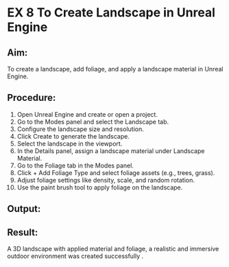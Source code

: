 # EX 8 To Create Landscape in Unreal Engine

## Aim:
To create a landscape, add foliage, and apply a landscape material in Unreal Engine.

## Procedure:

1. Open Unreal Engine and create or open a project.
2. Go to the Modes panel and select the Landscape tab.
3. Configure the landscape size and resolution.
4. Click Create to generate the landscape.
5. Select the landscape in the viewport.
6. In the Details panel, assign a landscape material under Landscape Material.
7. Go to the Foliage tab in the Modes panel.
8. Click + Add Foliage Type and select foliage assets (e.g., trees, grass).
9. Adjust foliage settings like density, scale, and random rotation.
10. Use the paint brush tool to apply foliage on the landscape.

## Output:


## Result:
A 3D landscape with applied material and foliage, a realistic and immersive outdoor environment was created successfully .
